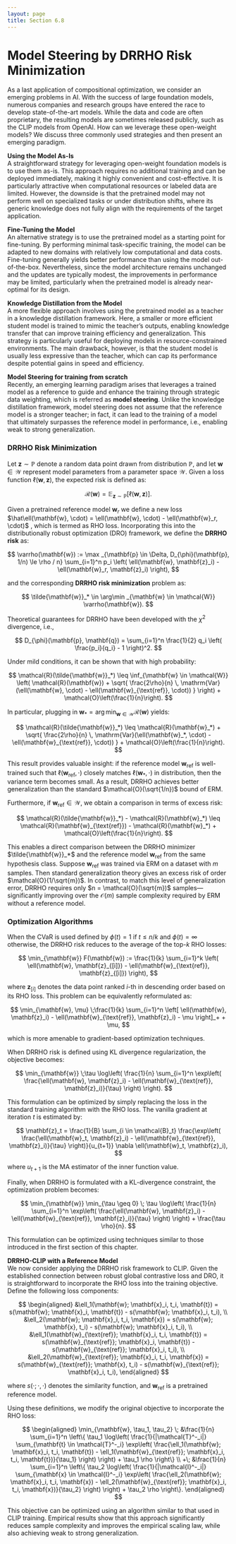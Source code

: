 ```yaml
---
layout: page
title: Section 6.8
---
```



# Model Steering by DRRHO Risk Minimization

As a last application of compositional optimization, we consider an emerging problems in AI. With the success of large foundation models, numerous companies and research groups have entered the race to develop state-of-the-art models. While the data and code are often proprietary, the resulting models are sometimes released publicly, such as the CLIP models from OpenAI. How can we leverage these open-weight models? We discuss three commonly used strategies and then present an emerging paradigm. 

**Using the Model As-Is**  
A straightforward strategy for leveraging open-weight foundation models is to use them as-is. This approach requires no additional training and can be deployed immediately, making it highly convenient and cost-effective. It is particularly attractive when computational resources or labeled data are limited. However, the downside is that the pretrained model may not perform well on specialized tasks or under distribution shifts, where its generic knowledge does not fully align with the requirements of the target application.

**Fine-Tuning the Model**  
An alternative strategy is to use the pretrained model as a starting point for fine-tuning. By performing minimal task-specific training, the model can be adapted to new domains with relatively low computational and data costs. Fine-tuning generally yields better performance than using the model out-of-the-box. Nevertheless, since the model architecture remains unchanged and the updates are typically modest, the improvements in performance may be limited, particularly when the pretrained model is already near-optimal for its design.

**Knowledge Distillation from the Model**  
A more flexible approach involves using the pretrained model as a teacher in a knowledge distillation framework. Here, a smaller or more efficient student model is trained to mimic the teacher’s outputs, enabling knowledge transfer that can improve training efficiency and generalization. This strategy is particularly useful for deploying models in resource-constrained environments. The main drawback, however, is that the student model is usually less expressive than the teacher, which can cap its performance despite potential gains in speed and efficiency.

**Model Steering for training from scratch**  
Recently, an emerging learning paradigm arises that leverages a trained model as a reference to guide and enhance the training through strategic data weighting, which is referred as **model steering**. Unlike the knowledge distillation framework, model steering does not assume that the reference model is a stronger teacher; in fact, it can lead to the training of a model that ultimately surpasses the reference model in performance, i.e., enabling weak to strong generalization. 

### DRRHO Risk Minimization

Let $\mathbf{z} \sim \mathbb{P}$ denote a random data point drawn from distribution $\mathbb{P}$, and let $\mathbf{w} \in \mathcal{W}$ represent model parameters from a parameter space $\mathcal{W}$. Given a loss function $\ell(\mathbf{w}, \mathbf{z})$, the expected risk is defined as:

$$
\mathcal{R}(\mathbf{w}) = \mathbb{E}_{\mathbf{z} \sim \mathbb{P}}[\ell(\mathbf{w}, \mathbf{z})].
$$

Given a pretrained reference model $\mathbf{w}_r$   we define a new loss $\hat\ell(\mathbf{w}, \cdot) = \ell(\mathbf{w}, \cdot) - \ell(\mathbf{w}_r, \cdot)$ , which is termed as RHO loss. Incorporating this into the distributionally robust optimization (DRO) framework, we define the **DRRHO risk** as:

$$
\varrho(\mathbf{w}) := \max _{\mathbf{p} \in \Delta, D_{\phi}(\mathbf{p}, 1/n) \le \rho / n} \sum_{i=1}^n p_i \left( \ell(\mathbf{w}, \mathbf{z}_i) - \ell(\mathbf{w}_r, \mathbf{z}_i) \right),
$$

and the corresponding **DRRHO risk minimization** problem as:

$$
\tilde{\mathbf{w}}_* \in \arg\min _{\mathbf{w} \in \mathcal{W}} \varrho(\mathbf{w}).
$$

Theoretical guarantees for DRRHO have been developed with the $\chi^2$ divergence, i.e.,

$$
D_{\phi}(\mathbf{p}, \mathbf{q}) = \sum_{i=1}^n \frac{1}{2} q_i \left( \frac{p_i}{q_i} - 1 \right)^2.
$$

Under mild conditions, it can be shown that with high probability:

$$
\mathcal{R}(\tilde{\mathbf{w}}_*) \leq \inf_{\mathbf{w} \in \mathcal{W}} \left( \mathcal{R}(\mathbf{w}) + \sqrt{ \frac{2\rho}{n} \, \mathrm{Var}(\ell(\mathbf{w}, \cdot) - \ell(\mathbf{w}_{\text{ref}}, \cdot)) } \right) + \mathcal{O}\left(\frac{1}{n}\right).
$$

In particular, plugging in $\mathbf{w}_* = \arg\min_{\mathbf{w} \in \mathcal{W}} \mathcal{R}(\mathbf{w})$ yields:

$$
\mathcal{R}(\tilde{\mathbf{w}}_*) \leq \mathcal{R}(\mathbf{w}_*) + \sqrt{ \frac{2\rho}{n} \, \mathrm{Var}(\ell(\mathbf{w}_*, \cdot) - \ell(\mathbf{w}_{\text{ref}}, \cdot)) } + \mathcal{O}\left(\frac{1}{n}\right).
$$

This result provides valuable insight: if the reference model $\mathbf{w}_{\text{ref}}$ is well-trained such that $\ell(\mathbf{w}_{\text{ref}}, \cdot)$ closely matches $\ell(\mathbf{w}_*, \cdot)$ in distribution, then the variance term becomes small. As a result, DRRHO achieves better generalization than the standard $\mathcal{O}(\sqrt{1/n})$ bound of ERM.

Furthermore, if $\mathbf{w}_{\text{ref}} \in \mathcal{W}$, we obtain a comparison in terms of excess risk:

$$
\mathcal{R}(\tilde{\mathbf{w}}_*) - \mathcal{R}(\mathbf{w}_*) \leq \mathcal{R}(\mathbf{w}_{\text{ref}}) - \mathcal{R}(\mathbf{w}_*) + \mathcal{O}\left(\frac{1}{n}\right).
$$

This enables a direct comparison between the DRRHO minimizer $\tilde{\mathbf{w}}_*$ and the reference model $\mathbf{w}_{\text{ref}}$ from the same hypothesis class. Suppose $\mathbf{w}_{\text{ref}}$ was trained via ERM on a dataset with $m$ samples. Then standard generalization theory gives an excess risk of order $\mathcal{O}(1/\sqrt{m})$. In contrast, to match this level of generalization error, DRRHO requires only $n = \mathcal{O}(\sqrt{m})$ samples—significantly improving over the $\mathcal{O}(m)$ sample complexity required by ERM without a reference model.

### Optimization Algorithms

When the CVaR is used defined by $\phi(t) = 1$ if $t \leq n/k$ and $\phi(t) = \infty$ otherwise, the DRRHO risk reduces to the average of the top-$k$ RHO losses:

$$
\min_{\mathbf{w}} F(\mathbf{w}) := \frac{1}{k} \sum_{i=1}^k \left( \ell(\mathbf{w}, \mathbf{z}_{[i]}) - \ell(\mathbf{w}_{\text{ref}}, \mathbf{z}_{[i]}) \right),
$$

where $\mathbf{z}_{[i]}$ denotes the data point ranked $i$-th in descending order based on its RHO loss. This problem can be equivalently reformulated as:

$$
\min_{\mathbf{w}, \mu} \;\frac{1}{k} \sum_{i=1}^n \left[ \ell(\mathbf{w}, \mathbf{z}_i) - \ell(\mathbf{w}_{\text{ref}}, \mathbf{z}_i) - \mu \right]_+ + \mu,
$$

which is more amenable to gradient-based optimization techniques.

When DRRHO risk is defined using KL divergence regularization, the objective becomes:

$$
\min_{\mathbf{w}} \;\tau \log\left( \frac{1}{n} \sum_{i=1}^n \exp\left( \frac{\ell(\mathbf{w}, \mathbf{z}_i) - \ell(\mathbf{w}_{\text{ref}}, \mathbf{z}_i)}{\tau} \right) \right).
$$

This formulation can be optimized by simply replacing the loss in the standard training algorithm with the RHO loss. The vanilla gradient at iteration $t$ is estimated by:

$$
\mathbf{z}_t = \frac{1}{B} \sum_{i \in \mathcal{B}_t} \frac{\exp\left( \frac{\ell(\mathbf{w}_t, \mathbf{z}_i) - \ell(\mathbf{w}_{\text{ref}}, \mathbf{z}_i)}{\tau} \right)}{u_{t+1}} \nabla \ell(\mathbf{w}_t, \mathbf{z}_i),
$$

where $u_{t+1}$ is the MA estimator of the inner function value.

Finally, when DRRHO is formulated with a KL-divergence constraint, the optimization problem becomes:

$$
\min_{\mathbf{w}} \min_{\tau \geq 0} \; \tau \log\left( \frac{1}{n} \sum_{i=1}^n \exp\left( \frac{\ell(\mathbf{w}, \mathbf{z}_i) - \ell(\mathbf{w}_{\text{ref}}, \mathbf{z}_i)}{\tau} \right) \right) + \frac{\tau \rho}{n}.
$$

This formulation can be optimized using techniques similar to those introduced in the first section of this chapter.

**DRRHO-CLIP with a Reference Model**  
We now consider applying the DRRHO risk framework to CLIP. Given the established connection between robust global contrastive loss and DRO, it is straightforward to incorporate the RHO loss into the training objective. Define the following loss components:

$$
\begin{aligned}
&\ell_1(\mathbf{w}; \mathbf{x}_i, t_i, \mathbf{t}) = s(\mathbf{w}; \mathbf{x}_i, \mathbf{t}) - s(\mathbf{w}; \mathbf{x}_i, t_i), \\
&\ell_2(\mathbf{w}; \mathbf{x}_i, t_i, \mathbf{x}) = s(\mathbf{w}; \mathbf{x}, t_i) - s(\mathbf{w}; \mathbf{x}_i, t_i), \\
&\ell_1(\mathbf{w}_{\text{ref}}; \mathbf{x}_i, t_i, \mathbf{t}) = s(\mathbf{w}_{\text{ref}}; \mathbf{x}_i, \mathbf{t}) - s(\mathbf{w}_{\text{ref}}; \mathbf{x}_i, t_i), \\
&\ell_2(\mathbf{w}_{\text{ref}}; \mathbf{x}_i, t_i, \mathbf{x}) = s(\mathbf{w}_{\text{ref}}; \mathbf{x}, t_i) - s(\mathbf{w}_{\text{ref}}; \mathbf{x}_i, t_i),
\end{aligned}
$$

where $s(\cdot; \cdot, \cdot)$ denotes the similarity function, and $\mathbf{w}_{\text{ref}}$ is a pretrained reference model.

Using these definitions, we modify the original objective to incorporate the RHO loss:

$$
\begin{aligned}
\min_{\mathbf{w}, \tau_1, \tau_2} \; &\frac{1}{n} \sum_{i=1}^n \left\{ \tau_1 \log\left( \frac{1}{|\mathcal{T}^-_i|} \sum_{\mathbf{t} \in \mathcal{T}^-_i} \exp\left( \frac{\ell_1(\mathbf{w}; \mathbf{x}_i, t_i, \mathbf{t}) - \ell_1(\mathbf{w}_{\text{ref}}; \mathbf{x}_i, t_i, \mathbf{t})}{\tau_1} \right) \right) + \tau_1 \rho \right\} \\
+\; &\frac{1}{n} \sum_{i=1}^n \left\{ \tau_2 \log\left( \frac{1}{|\mathcal{I}^-_i|} \sum_{\mathbf{x} \in \mathcal{I}^-_i} \exp\left( \frac{\ell_2(\mathbf{w}; \mathbf{x}_i, t_i, \mathbf{x}) - \ell_2(\mathbf{w}_{\text{ref}}; \mathbf{x}_i, t_i, \mathbf{x})}{\tau_2} \right) \right) + \tau_2 \rho \right\}.
\end{aligned}
$$

This objective can be optimized using an algorithm similar to that used in CLIP training. Empirical results show that this approach significantly reduces sample complexity and improves the empirical scaling law, while also achieving weak to strong generalization.
